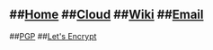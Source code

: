 ##[Home](https://aiki-base.at/drupal/)
##[Cloud](https://aiki-base.at/owncloud7/owncloud/)
##[Wiki](https://aiki-base.at/mediawiki/index.php/Beschlussbuch)
##[Email](https://aiki-base.at/roundcube/)
-------------------------------
##[PGP](https://www.gnupg.org/download/iconv.html)
##[Let's Encrypt](https://letsencrypt.org/)
